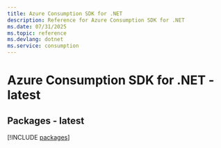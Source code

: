 ```yaml
---
title: Azure Consumption SDK for .NET
description: Reference for Azure Consumption SDK for .NET
ms.date: 07/31/2025
ms.topic: reference
ms.devlang: dotnet
ms.service: consumption
---
```

# Azure Consumption SDK for .NET - latest
## Packages - latest
[!INCLUDE [packages](consumption-index.md)]